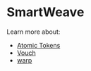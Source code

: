 # SmartWeave

Learn more about:

- [Atomic Tokens](/guides/atomic-tokens/intro)
- [Vouch](/guides/vouch)
- [warp](./warp/intro)
